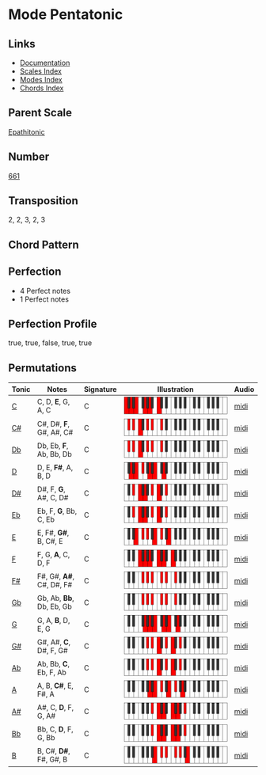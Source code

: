 # Mode Pentatonic

## Links

- [Documentation](README.md)
- [Scales Index](Scales.md)
- [Modes Index](Modes.md)
- [Chords Index](Chords.md)

## Parent Scale

[Epathitonic](ScaleEpathitonic.md)

## Number

[661](https://ianring.com/musictheory/scales/661)

## Transposition

2, 2, 3, 2, 3

## Chord Pattern



## Perfection

- 4 Perfect notes
- 1 Perfect notes

## Perfection Profile

true, true, false, true, true

## Permutations

| Tonic | Notes | Signature | Illustration | Audio |
|-------|-------|-----------|--------------|-------|
| [C](ModeCNaturalPentatonic.md) | C, D, **E**, G, A, C | C | ![CNaturalPentatonic](ModeCNaturalPentatonic.png) | [midi](https://github.com/edipermadi/music/blob/main/docs/ModeCNaturalPentatonic.mid?raw=true) |
| [C#](ModeCSharpPentatonic.md) | C#, D#, **F**, G#, A#, C# | C | ![CSharpPentatonic](ModeCSharpPentatonic.png) | [midi](https://github.com/edipermadi/music/blob/main/docs/ModeCSharpPentatonic.mid?raw=true) |
| [Db](ModeDFlatPentatonic.md) | Db, Eb, **F**, Ab, Bb, Db | C | ![DFlatPentatonic](ModeDFlatPentatonic.png) | [midi](https://github.com/edipermadi/music/blob/main/docs/ModeDFlatPentatonic.mid?raw=true) |
| [D](ModeDNaturalPentatonic.md) | D, E, **F#**, A, B, D | C | ![DNaturalPentatonic](ModeDNaturalPentatonic.png) | [midi](https://github.com/edipermadi/music/blob/main/docs/ModeDNaturalPentatonic.mid?raw=true) |
| [D#](ModeDSharpPentatonic.md) | D#, F, **G**, A#, C, D# | C | ![DSharpPentatonic](ModeDSharpPentatonic.png) | [midi](https://github.com/edipermadi/music/blob/main/docs/ModeDSharpPentatonic.mid?raw=true) |
| [Eb](ModeEFlatPentatonic.md) | Eb, F, **G**, Bb, C, Eb | C | ![EFlatPentatonic](ModeEFlatPentatonic.png) | [midi](https://github.com/edipermadi/music/blob/main/docs/ModeEFlatPentatonic.mid?raw=true) |
| [E](ModeENaturalPentatonic.md) | E, F#, **G#**, B, C#, E | C | ![ENaturalPentatonic](ModeENaturalPentatonic.png) | [midi](https://github.com/edipermadi/music/blob/main/docs/ModeENaturalPentatonic.mid?raw=true) |
| [F](ModeFNaturalPentatonic.md) | F, G, **A**, C, D, F | C | ![FNaturalPentatonic](ModeFNaturalPentatonic.png) | [midi](https://github.com/edipermadi/music/blob/main/docs/ModeFNaturalPentatonic.mid?raw=true) |
| [F#](ModeFSharpPentatonic.md) | F#, G#, **A#**, C#, D#, F# | C | ![FSharpPentatonic](ModeFSharpPentatonic.png) | [midi](https://github.com/edipermadi/music/blob/main/docs/ModeFSharpPentatonic.mid?raw=true) |
| [Gb](ModeGFlatPentatonic.md) | Gb, Ab, **Bb**, Db, Eb, Gb | C | ![GFlatPentatonic](ModeGFlatPentatonic.png) | [midi](https://github.com/edipermadi/music/blob/main/docs/ModeGFlatPentatonic.mid?raw=true) |
| [G](ModeGNaturalPentatonic.md) | G, A, **B**, D, E, G | C | ![GNaturalPentatonic](ModeGNaturalPentatonic.png) | [midi](https://github.com/edipermadi/music/blob/main/docs/ModeGNaturalPentatonic.mid?raw=true) |
| [G#](ModeGSharpPentatonic.md) | G#, A#, **C**, D#, F, G# | C | ![GSharpPentatonic](ModeGSharpPentatonic.png) | [midi](https://github.com/edipermadi/music/blob/main/docs/ModeGSharpPentatonic.mid?raw=true) |
| [Ab](ModeAFlatPentatonic.md) | Ab, Bb, **C**, Eb, F, Ab | C | ![AFlatPentatonic](ModeAFlatPentatonic.png) | [midi](https://github.com/edipermadi/music/blob/main/docs/ModeAFlatPentatonic.mid?raw=true) |
| [A](ModeANaturalPentatonic.md) | A, B, **C#**, E, F#, A | C | ![ANaturalPentatonic](ModeANaturalPentatonic.png) | [midi](https://github.com/edipermadi/music/blob/main/docs/ModeANaturalPentatonic.mid?raw=true) |
| [A#](ModeASharpPentatonic.md) | A#, C, **D**, F, G, A# | C | ![ASharpPentatonic](ModeASharpPentatonic.png) | [midi](https://github.com/edipermadi/music/blob/main/docs/ModeASharpPentatonic.mid?raw=true) |
| [Bb](ModeBFlatPentatonic.md) | Bb, C, **D**, F, G, Bb | C | ![BFlatPentatonic](ModeBFlatPentatonic.png) | [midi](https://github.com/edipermadi/music/blob/main/docs/ModeBFlatPentatonic.mid?raw=true) |
| [B](ModeBNaturalPentatonic.md) | B, C#, **D#**, F#, G#, B | C | ![BNaturalPentatonic](ModeBNaturalPentatonic.png) | [midi](https://github.com/edipermadi/music/blob/main/docs/ModeBNaturalPentatonic.mid?raw=true) |
